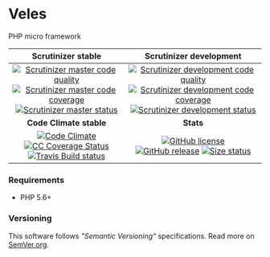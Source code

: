 # Veles

PHP micro framework

| Scrutinizer stable | Scrutinizer development |
|:----------------:|:--------------------:|
| [![Scrutinizer master code quality][Scrutinizer master quality image]][Scrutinizer master src] [![Scrutinizer master code coverage][Scrutinizer master coverage image]][Scrutinizer master coverage src] [![Scrutinizer master status][Scrutinizer master status image]][Scrutinizer master status src] | [![Scrutinizer development code quality][Scrutinizer development quality image]][Scrutinizer development src] [![Scrutinizer development code coverage][Scrutinizer development coverage image]][Scrutinizer development coverage src] [![Scrutinizer development status][Scrutinizer development status image]][Scrutinizer development status src] |
| **Code Climate stable** | **Stats** |
| [![Code Climate][CC Quality status]][CC Quality src] [![CC Coverage Status][CC Coverage image]][CC Coverage repo] [![Travis Build status][Travis image]][Travis repo] | [![GitHub license][License img]][License src] [![GitHub release][Release img]][Release src] [![Size status][Size image]][Release src] |

### Requirements
* PHP 5.6+

### Versioning

This software follows *"Semantic Versioning"* specifications.
Read more on [SemVer.org](http://semver.org).

  [Travis image]: https://travis-ci.org/nafigator/Veles.svg?branch=master
  [Travis repo]: https://travis-ci.org/nafigator/Veles
  [CC quality status]: https://codeclimate.com/github/nafigator/Veles/badges/gpa.svg
  [CC quality src]: https://codeclimate.com/github/nafigator/Veles
  [CC coverage image]: https://codeclimate.com/github/nafigator/Veles/badges/coverage.svg
  [CC coverage repo]: https://codeclimate.com/github/nafigator/Veles
  [License img]: https://img.shields.io/badge/license-BSD3-brightgreen.svg
  [License src]: https://tldrlegal.com/license/bsd-3-clause-license-(revised)
  [Release img]: https://img.shields.io/badge/release-0.37.3-orange.svg
  [Release src]: https://github.com/nafigator/Veles
  [Size image]: https://img.shields.io/badge/size-2.7M-blue.svg
  [Scrutinizer master quality image]: https://scrutinizer-ci.com/g/nafigator/Veles/badges/quality-score.png?b=master
  [Scrutinizer master src]: https://scrutinizer-ci.com/g/nafigator/Veles/?branch=master
  [Scrutinizer master coverage image]: https://scrutinizer-ci.com/g/nafigator/Veles/badges/coverage.png?b=master
  [Scrutinizer master coverage src]: https://scrutinizer-ci.com/g/nafigator/Veles/?branch=master
  [Scrutinizer master status image]: https://scrutinizer-ci.com/g/nafigator/Veles/badges/build.png?b=master
  [Scrutinizer master status src]: https://scrutinizer-ci.com/g/nafigator/Veles/?branch=master
  [Scrutinizer development quality image]: https://scrutinizer-ci.com/g/nafigator/Veles/badges/quality-score.png?b=development
  [Scrutinizer development src]: https://scrutinizer-ci.com/g/nafigator/Veles/?branch=development
  [Scrutinizer development coverage image]: https://scrutinizer-ci.com/g/nafigator/Veles/badges/coverage.png?b=development
  [Scrutinizer development coverage src]: https://scrutinizer-ci.com/g/nafigator/Veles/?branch=development
  [Scrutinizer development status image]: https://scrutinizer-ci.com/g/nafigator/Veles/badges/build.png?b=development
  [Scrutinizer development status src]: https://scrutinizer-ci.com/g/nafigator/Veles/?branch=development
